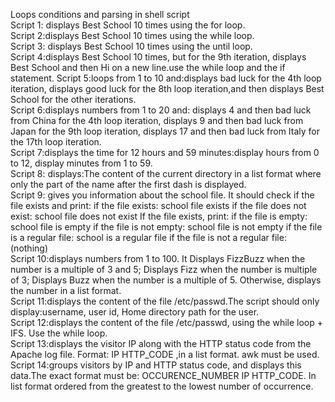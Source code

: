 Loops conditions and parsing in shell script    
Script 1: displays Best School 10 times using the for loop.     
Script 2:displays Best School 10 times using the while loop.     
Script 3: displays Best School 10 times using the until loop.      
Script 4:displays Best School 10 times, but for the 9th iteration, displays Best School and then Hi on a new line.use the while loop and the if statement. 
Script 5:loops from 1 to 10 and:displays bad luck for the 4th loop iteration, displays good luck for the 8th loop iteration,and then displays Best School for the other iterations.     
Script 6:displays numbers from 1 to 20 and: displays 4 and then bad luck from China for the 4th loop iteration, displays 9 and then bad luck from Japan for the 9th loop iteration, displays 17 and then bad luck from Italy for the 17th loop iteration.     
Script 7:displays the time for 12 hours and 59 minutes:display hours from 0 to 12, display minutes from 1 to 59.    
Script 8: displays:The content of the current directory in a list format where only the part of the name after the first dash is displayed.   
Script 9: gives you information about the school file. It should check if the file exists and print:
if the file exists: school file exists
if the file does not exist: school file does not exist
If the file exists, print:
if the file is empty: school file is empty
if the file is not empty: school file is not empty
if the file is a regular file: school is a regular file
if the file is not a regular file: (nothing)    
Script 10:displays numbers from 1 to 100. It Displays FizzBuzz when the number is a multiple of 3 and 5; Displays Fizz when the number is multiple of 3; Displays Buzz when the number is a multiple of 5. Otherwise, displays the number in a list format.    
Script 11:displays the content of the file /etc/passwd.The script should only display:username, user id, Home directory path for the user.    
Script 12:displays the content of the file /etc/passwd, using the while loop + IFS. Use the while loop.     
Script 13:displays the visitor IP along with the HTTP status code from the Apache log file. Format: IP HTTP_CODE ,in a list format. awk must be used.   
Script 14:groups visitors by IP and HTTP status code, and displays this data.The exact format must be: OCCURENCE_NUMBER IP HTTP_CODE. In list format ordered from the greatest to the lowest number of occurrence.  
